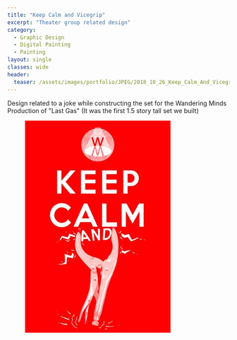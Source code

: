 ```yaml
---
title: "Keep Calm and Vicegrip"
excerpt: "Theater group related design"
category:
  - Graphic Design
  - Digital Painting
  - Painting
layout: single
classes: wide
header:
  teaser: /assets/images/portfolio/JPEG/2018_10_26_Keep_Calm_And_Vicegrip.jpg
---
```


Design related to a joke while constructing the set for the Wandering Minds Production of "Last Gas" (It was the first 1.5 story tall set we built)

<figure class="align-center">
	<a href="/assets/images/portfolio/JPEG/2018_10_26_Keep_Calm_And_Vicegrip.jpg"><img src="/assets/images/portfolio/JPEG/2018_10_26_Keep_Calm_And_Vicegrip.jpg"></a>
</figure>
